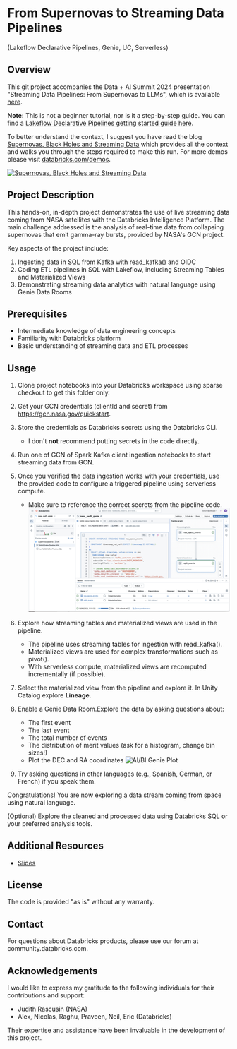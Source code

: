 # From Supernovas to Streaming Data Pipelines
(Lakeflow Declarative Pipelines, Genie, UC, Serverless) 

## Overview

This git project accompanies the Data + AI Summit 2024 presentation "Streaming Data Pipelines: From Supernovas to LLMs", which is available [here](https://www.databricks.com/dataaisummit/session/streaming-data-pipelines-supernovas-llms).

**Note:** This is not a beginner tutorial, nor is it a step-by-step guide. You can find a [Lakeflow Declarative Pipelines getting started guide here](https://docs.databricks.com/aws/en/getting-started/data-pipeline-get-started). 

To better understand the context, I suggest you have read the blog [Supernovas, Black Holes and Streaming Data](https://www.databricks.com/blog/supernovas-black-holes-and-streaming-data) which provides all the context and walks you through the steps required to make this run. For more demos please visit [databricks.com/demos](https://databricks.com/demos).



[![Supernovas, Black Holes and Streaming Data](https://www.databricks.com/sites/default/files/styles/max_1000x1000/public/2024-08/db-324-blog-img-og.png?itok=OS1-8MP9&v=1723114498)](https://www.databricks.com/blog/supernovas-black-holes-and-streaming-data)


## Project Description

This hands-on, in-depth project demonstrates the use of live streaming data coming from NASA satellites with the Databricks Intelligence Platform. The main challenge addressed is the analysis of real-time data from collapsing supernovas that emit gamma-ray bursts, provided by NASA's GCN project.

Key aspects of the project include:

1. Ingesting data in SQL from Kafka with read_kafka() and OIDC
2. Coding ETL pipelines in SQL with Lakeflow, including Streaming Tables and Materialized Views
3. Demonstrating streaming data analytics with natural language using Genie Data Rooms

## Prerequisites

- Intermediate knowledge of data engineering concepts
- Familiarity with Databricks platform
- Basic understanding of streaming data and ETL processes


## Usage

1. Clone project notebooks into your Databricks workspace using sparse checkout to get this folder only.

2. Get your GCN credentials (clientId and secret) from https://gcn.nasa.gov/quickstart.

3. Store the credentials as Databricks secrets using the Databricks CLI.
   * I don't **not** recommend putting secrets in the code directly.

4. Run one of GCN of Spark Kafka client ingestion notebooks to start streaming data from GCN. 

5. Once you verified the data ingestion works with your credentials, use the provided code to configure a triggered pipeline using serverless compute.
   * Make sure to reference the correct secrets from the pipeline code.
![Lakeflow pipeline](misc/pipelines_ide.png)

6. Explore how streaming tables and materialized views are used in the pipeline.
   * The pipeline uses streaming tables for ingestion with read_kafka().
   * Materialized views are used for complex transformations such as pivot().
   * With serverless compute, materialized views are recomputed incrementally (if possible).

7. Select the materialized view from the pipeline and explore it. In Unity Catalog explore **Lineage**. 

8. Enable a Genie Data Room.Explore the data by asking questions about:
   * The first event
   * The last event
   * The total number of events
   * The distribution of merit values (ask for a histogram, change bin sizes!)
   * Plot the DEC and RA coordinates 
![AI/BI Genie Plot](misc/genie_plot.png)

9. Try asking questions in other languages (e.g., Spanish, German, or French) if you speak them.

Congratulations! You are now exploring a data stream coming from space using natural language.

(Optional) Explore the cleaned and processed data using Databricks SQL or your preferred analysis tools.

## Additional Resources


- [Slides](https://speakerdeck.com/fmunz/from-supernovas-to-llms-streaming-data-pipelines)

## License

The code is provided "as is" without any warranty.

## Contact

For questions about Databricks products, please use our forum at community.databricks.com.

## Acknowledgements

I would like to express my gratitude to the following individuals for their contributions and support:

- Judith Rascusin (NASA)
- Alex, Nicolas, Raghu, Praveen, Neil, Eric (Databricks)

Their expertise and assistance have been invaluable in the development of this project.
